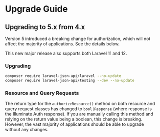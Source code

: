 # Upgrade Guide

## Upgrading to 5.x from 4.x

Version 5 introduced a breaking change for authorization, which will not affect the majority of applications.
See the details below.

This new major release also supports both Laravel 11 and 12.

### Upgrading

```bash
composer require laravel-json-api/laravel --no-update
composer require laravel-json-api/testing --dev --no-update
```

### Resource and Query Requests

The return type for the `authorizeResource()` method on both resource and query request classes has changed to
`bool|Response` (where response is the Illuminate Auth response). If you are manually calling this method and relying on
the return value being a boolean, this change is breaking. However, the vast majority of applications should be able to
upgrade without any changes.